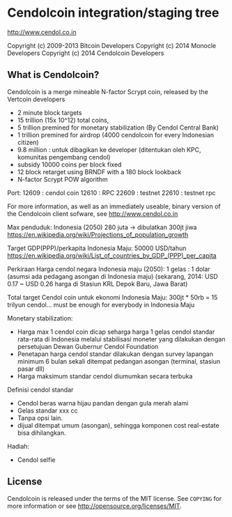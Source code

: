 Cendolcoin integration/staging tree
================================

http://www.cendol.co.in

Copyright (c) 2009-2013 Bitcoin Developers
Copyright (c) 2014 Monocle Developers
Copyright (c) 2014 Cendolcoin Developers

What is Cendolcoin?
----------------

Cendolcoin is a merge mineable N-factor Scrypt coin, released by the Vertcoin developers

 - 2 minute block targets
 - 15 trillion (15x 10^12) total coins, 
 - 5 trillion premined for monetary stabilization (By Cendol Central Bank)
 - 1 trillion premined for airdrop (4000 cendolcoin for every Indonesian citizen)
 - 9.8 million : untuk dibagikan ke developer (ditentukan oleh KPC, komunitas pengembang cendol)
 - subsidy 10000 coins per block fixed
 - 12 block retarget using BRNDF with a 180 block lookback
 - N-factor Scrypt POW algorithm

Port:
  12609 : cendol coin
  12610 : RPC
  22609 : testnet
  22610 : testnet rpc

For more information, as well as an immediately useable, binary version of
the Cendolcoin client sofware, see http://www.cendol.co.in

Max penduduk: Indonesia (2050) 280 juta -> dibulatkan 300jt jiwa
https://en.wikipedia.org/wiki/Projections_of_population_growth

Target GDP(PPP)/perkapita Indonesia Maju: 50000 USD/tahun
https://en.wikipedia.org/wiki/List_of_countries_by_GDP_(PPP)_per_capita

Perkiraan Harga cendol negara Indonesia maju (2050):
1 gelas : 1 dolar (asumsi ada pedagang asongan di Indonesia maju)
(sekarang, 2014: USD 0.17 ~ USD 0.26 harga di Stasiun KRL Depok Baru, Jawa Barat)

Total target Cendol coin untuk ekonomi Indonesia Maju:
  300jt * 50rb = 15 trilyun cendol... must be enough for everybody in Indonesia Maju

Monetary stabilization:
  - Harga max 1 cendol coin dicap seharga harga 1 gelas cendol standar rata-rata di Indonesia
    melalui stabilisasi moneter yang dilakukan dengan persetujuan Dewan Gubernur Cendol Foundation
  - Penetapan harga cendol standar dilakukan dengan survey lapangan minimum 6 bulan sekali
    ditempat pedangan asongan (terminal, stasiun  pasar dll)
  - Harga maksimum standar cendol diumumkan secara terbuka
  
Definisi cendol standar
  - Cendol beras warna hijau pandan dengan gula merah alami
  - Gelas standar xxx cc
  - Tanpa opsi lain.
  - dijual ditempat umum (asongan), sehingga komponen cost real-estate bisa dihilangkan.


Hadiah:
  - Cendol selfie


License
-------

Cendolcoin is released under the terms of the MIT license. See `COPYING` for more
information or see http://opensource.org/licenses/MIT.

